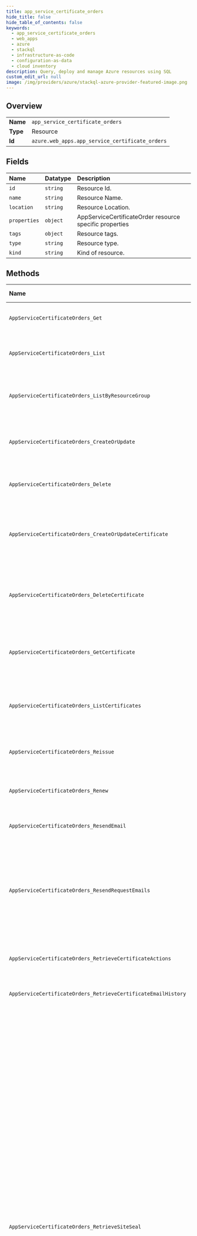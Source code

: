```yaml
---
title: app_service_certificate_orders
hide_title: false
hide_table_of_contents: false
keywords:
  - app_service_certificate_orders
  - web_apps
  - azure    
  - stackql
  - infrastructure-as-code
  - configuration-as-data
  - cloud inventory
description: Query, deploy and manage Azure resources using SQL
custom_edit_url: null
image: /img/providers/azure/stackql-azure-provider-featured-image.png
---
```

  
    

## Overview
<table><tbody>
<tr><td><b>Name</b></td><td><code>app_service_certificate_orders</code></td></tr>
<tr><td><b>Type</b></td><td>Resource</td></tr>
<tr><td><b>Id</b></td><td><code>azure.web_apps.app_service_certificate_orders</code></td></tr>
</tbody></table>

## Fields
| Name | Datatype | Description |
|:-----|:---------|:------------|
| `id` | `string` | Resource Id. |
| `name` | `string` | Resource Name. |
| `location` | `string` | Resource Location. |
| `properties` | `object` | AppServiceCertificateOrder resource specific properties |
| `tags` | `object` | Resource tags. |
| `type` | `string` | Resource type. |
| `kind` | `string` | Kind of resource. |
## Methods
| Name | Accessible by | Required Params | Description |
|:-----|:--------------|:----------------|:------------|
| `AppServiceCertificateOrders_Get` | `SELECT` | `certificateOrderName, resourceGroupName, subscriptionId` | Description for Get a certificate order. |
| `AppServiceCertificateOrders_List` | `SELECT` | `subscriptionId` | Description for List all certificate orders in a subscription. |
| `AppServiceCertificateOrders_ListByResourceGroup` | `SELECT` | `resourceGroupName, subscriptionId` | Description for Get certificate orders in a resource group. |
| `AppServiceCertificateOrders_CreateOrUpdate` | `INSERT` | `certificateOrderName, resourceGroupName, subscriptionId` | Description for Create or update a certificate purchase order. |
| `AppServiceCertificateOrders_Delete` | `DELETE` | `certificateOrderName, resourceGroupName, subscriptionId` | Description for Delete an existing certificate order. |
| `AppServiceCertificateOrders_CreateOrUpdateCertificate` | `EXEC` | `certificateOrderName, name, resourceGroupName, subscriptionId` | Description for Creates or updates a certificate and associates with key vault secret. |
| `AppServiceCertificateOrders_DeleteCertificate` | `EXEC` | `certificateOrderName, name, resourceGroupName, subscriptionId` | Description for Delete the certificate associated with a certificate order. |
| `AppServiceCertificateOrders_GetCertificate` | `EXEC` | `certificateOrderName, name, resourceGroupName, subscriptionId` | Description for Get the certificate associated with a certificate order. |
| `AppServiceCertificateOrders_ListCertificates` | `EXEC` | `certificateOrderName, resourceGroupName, subscriptionId` | Description for List all certificates associated with a certificate order. |
| `AppServiceCertificateOrders_Reissue` | `EXEC` | `certificateOrderName, resourceGroupName, subscriptionId` | Description for Reissue an existing certificate order. |
| `AppServiceCertificateOrders_Renew` | `EXEC` | `certificateOrderName, resourceGroupName, subscriptionId` | Description for Renew an existing certificate order. |
| `AppServiceCertificateOrders_ResendEmail` | `EXEC` | `certificateOrderName, resourceGroupName, subscriptionId` | Description for Resend certificate email. |
| `AppServiceCertificateOrders_ResendRequestEmails` | `EXEC` | `certificateOrderName, resourceGroupName, subscriptionId` | Resend domain verification ownership email containing steps on how to verify a domain for a given certificate order |
| `AppServiceCertificateOrders_RetrieveCertificateActions` | `EXEC` | `name, resourceGroupName, subscriptionId` | Description for Retrieve the list of certificate actions. |
| `AppServiceCertificateOrders_RetrieveCertificateEmailHistory` | `EXEC` | `name, resourceGroupName, subscriptionId` | Description for Retrieve email history. |
| `AppServiceCertificateOrders_RetrieveSiteSeal` | `EXEC` | `certificateOrderName, resourceGroupName, subscriptionId` | This method is used to obtain the site seal information for an issued certificate. A site seal is a graphic that the certificate purchaser can embed on their web site to show their visitors information about their SSL certificate. If a web site visitor clicks on the site seal image, a pop-up page is displayed that contains detailed information about the SSL certificate. The site seal token is used to link the site seal graphic image to the appropriate certificate details pop-up page display when a user clicks on the site seal. The site seal images are expected to be static images and hosted by the reseller, to minimize delays for customer page load times. |
| `AppServiceCertificateOrders_Update` | `EXEC` | `certificateOrderName, resourceGroupName, subscriptionId` | Description for Create or update a certificate purchase order. |
| `AppServiceCertificateOrders_UpdateCertificate` | `EXEC` | `certificateOrderName, name, resourceGroupName, subscriptionId` | Description for Creates or updates a certificate and associates with key vault secret. |
| `AppServiceCertificateOrders_ValidatePurchaseInformation` | `EXEC` | `subscriptionId` | Description for Validate information for a certificate order. |
| `AppServiceCertificateOrders_VerifyDomainOwnership` | `EXEC` | `certificateOrderName, resourceGroupName, subscriptionId` | Description for Verify domain ownership for this certificate order. |
